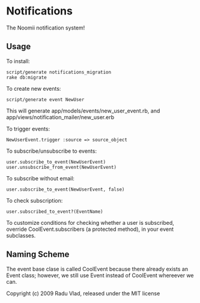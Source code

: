 Notifications
=============

The Noomii notification system!


Usage
-----

To install:

    script/generate notifications_migration
    rake db:migrate

To create new events:

    script/generate event NewUser

This will generate app/models/events/new_user_event.rb, and app/views/notification_mailer/new_user.erb

To trigger events:

    NewUserEvent.trigger :source => source_object

To subscribe/unsubscribe to events:

    user.subscribe_to_event(NewUserEvent)
    user.unsubscribe_from_event(NewUserEvent)

To subscribe without email:

    user.subscribe_to_event(NewUserEvent, false)

To check subscription:

    user.subscribed_to_event?(EventName)

To customize conditions for checking whether a user is subscribed, override CoolEvent.subscribers (a protected method), in your event subclasses.


Naming Scheme
-------------

The event base clase is called CoolEvent because there already exists an Event class; however, we still use Event instead of CoolEvent whereever we can.

Copyright (c) 2009 Radu Vlad, released under the MIT license
